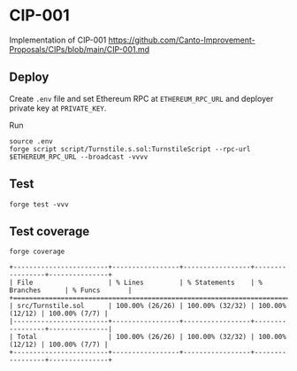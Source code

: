 # CIP-001
Implementation of CIP-001 https://github.com/Canto-Improvement-Proposals/CIPs/blob/main/CIP-001.md

## Deploy
Create `.env` file and set Ethereum RPC at `ETHEREUM_RPC_URL` and deployer private key at `PRIVATE_KEY`.

Run
```
source .env
forge script script/Turnstile.s.sol:TurnstileScript --rpc-url $ETHEREUM_RPC_URL --broadcast -vvvv
```

## Test
`forge test -vvv`

## Test coverage
`forge coverage`

```
+------------------------+-----------------+-----------------+-----------------+---------------+
| File                   | % Lines         | % Statements    | % Branches      | % Funcs       |
+==============================================================================================+
| src/Turnstile.sol      | 100.00% (26/26) | 100.00% (32/32) | 100.00% (12/12) | 100.00% (7/7) |
|------------------------+-----------------+-----------------+-----------------+---------------|
| Total                  | 100.00% (26/26) | 100.00% (32/32) | 100.00% (12/12) | 100.00% (7/7) |
+------------------------+-----------------+-----------------+-----------------+---------------+
```
